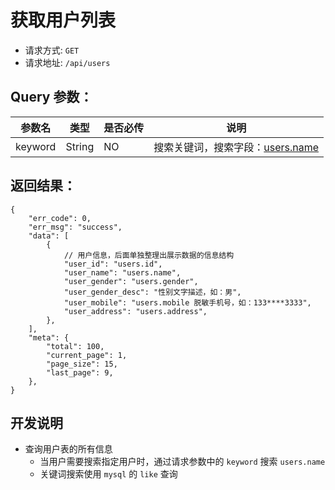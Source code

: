 # 获取用户列表

- 请求方式: `GET`
- 请求地址: `/api/users`

## Query 参数：

| 参数名 | 类型 | 是否必传 | 说明 |
| --- | --- | --- | --- |
| keyword | String | NO | 搜索关键词，搜索字段：[users.name][用户] |


## 返回结果：

```js:no-line-numbers
{
    "err_code": 0,
    "err_msg": "success",
    "data": [
        {
            // 用户信息，后面单独整理出展示数据的信息结构
            "user_id": "users.id",
            "user_name": "users.name",
            "user_gender": "users.gender",
            "user_gender_desc": "性别文字描述，如：男",
            "user_mobile": "users.mobile 脱敏手机号，如：133****3333",
            "user_address": "users.address",
        },
    ],
    "meta": {
        "total": 100,
        "current_page": 1,
        "page_size": 15,
        "last_page": 9,
    },
}
```


## 开发说明

- 查询用户表的所有信息
    - 当用户需要搜索指定用户时，通过请求参数中的 `keyword` 搜索 `users.name`
    - 关键词搜索使用 `mysql` 的 `like` 查询


[用户]: ../database/patient/patients.md
